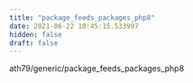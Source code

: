 ```yaml
---
title: "package_feeds_packages_php8"
date: 2021-06-22 10:45:15.533997
hidden: false
draft: false
---
```


ath79/generic/package_feeds_packages_php8

